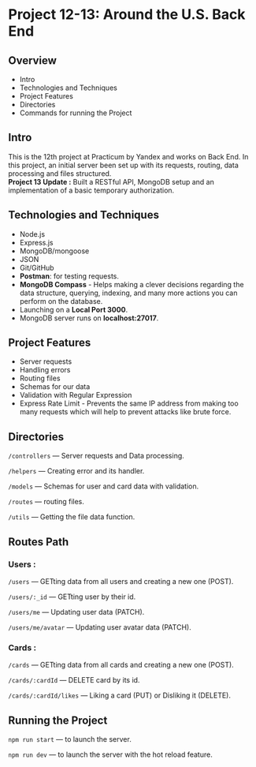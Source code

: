 # Project 12-13: Around the U.S. Back End

## Overview

- Intro
- Technologies and Techniques
- Project Features
- Directories
- Commands for running the Project

## Intro

This is the 12th project at Practicum by Yandex and works on Back End. In this project, an initial server been set up with its requests, routing, data processing and files structured.  
**Project 13 Update :** Built a RESTful API, MongoDB setup and an implementation of a basic temporary authorization.

## Technologies and Techniques

- Node.js
- Express.js
- MongoDB/mongoose
- JSON
- Git/GitHub
- **Postman**: for testing requests.
- **MongoDB Compass** - Helps making a clever decisions regarding the data structure, querying, indexing, and many more actions you can perform on the database.
- Launching on a **Local Port 3000**.
- MongoDB server runs on **localhost:27017**.

## Project Features

- Server requests
- Handling errors
- Routing files
- Schemas for our data
- Validation with Regular Expression
- Express Rate Limit - Prevents the same IP address from making too many requests which will help to prevent attacks like brute force.

## Directories

`/controllers` — Server requests and Data processing.

`/helpers` — Creating error and its handler.

`/models` — Schemas for user and card data with validation.

`/routes` — routing files.

`/utils` — Getting the file data function.

## Routes Path

### Users :

`/users` — GETting data from all users and creating a new one (POST).

`/users/:_id` — GETting user by their id.

`/users/me` — Updating user data (PATCH).

`/users/me/avatar` — Updating user avatar data (PATCH).

### Cards :

`/cards` — GETting data from all cards and creating a new one (POST).

`/cards/:cardId` — DELETE card by its id.

`/cards/:cardId/likes` — Liking a card (PUT) or Disliking it (DELETE).

## Running the Project

`npm run start` — to launch the server.

`npm run dev` — to launch the server with the hot reload feature.
